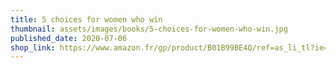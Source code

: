 ```yaml
---
title: 5 choices for women who win
thumbnail: assets/images/books/5-choices-for-women-who-win.jpg
published_date: 2020-07-06
shop_link: https://www.amazon.fr/gp/product/B01B99BE4Q/ref=as_li_tl?ie=UTF8&camp=1642&creative=6746&creativeASIN=B01B99BE4Q&linkCode=as2&tag=aliapourvous-21&linkId=948c5d63e0d2cbe6e08b0375e4f196b8
---
```

